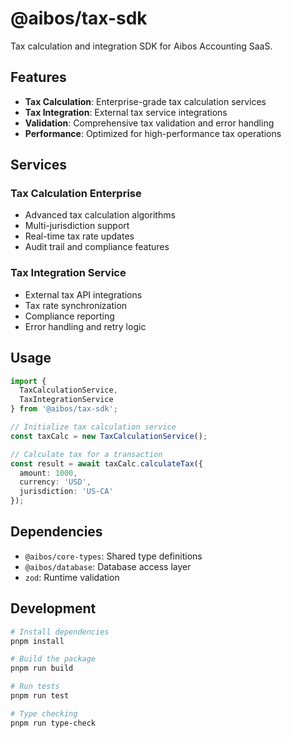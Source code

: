 # @aibos/tax-sdk

Tax calculation and integration SDK for Aibos Accounting SaaS.

## Features

- **Tax Calculation**: Enterprise-grade tax calculation services
- **Tax Integration**: External tax service integrations
- **Validation**: Comprehensive tax validation and error handling
- **Performance**: Optimized for high-performance tax operations

## Services

### Tax Calculation Enterprise
- Advanced tax calculation algorithms
- Multi-jurisdiction support
- Real-time tax rate updates
- Audit trail and compliance features

### Tax Integration Service
- External tax API integrations
- Tax rate synchronization
- Compliance reporting
- Error handling and retry logic

## Usage

```typescript
import { 
  TaxCalculationService, 
  TaxIntegrationService 
} from '@aibos/tax-sdk';

// Initialize tax calculation service
const taxCalc = new TaxCalculationService();

// Calculate tax for a transaction
const result = await taxCalc.calculateTax({
  amount: 1000,
  currency: 'USD',
  jurisdiction: 'US-CA'
});
```

## Dependencies

- `@aibos/core-types`: Shared type definitions
- `@aibos/database`: Database access layer
- `zod`: Runtime validation

## Development

```bash
# Install dependencies
pnpm install

# Build the package
pnpm run build

# Run tests
pnpm run test

# Type checking
pnpm run type-check
``` 